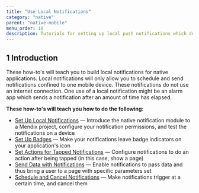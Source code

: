 ```yaml
---
title: "Use Local Notifications"
category: "native"
parent: "native-mobile"
menu_order: 10
description: Tutorials for setting up local push notifications which do not use an internet connection.
---
```


## 1 Introduction

These how-to's will teach you to build local notifications for native applications. Local notifications will only allow you to schedule and send notifications confined to one mobile device. These notifications do not use an internet connection. One use of a local notification might be an alarm app which sends a notification after an amount of time has elapsed.

**These how-to's will teach you how to do the following:**

* [Set Up Local Notifications](native-local-notifications) — Introduce the native notification module to a Mendix project, configure your notification permissions, and test the notifications on a device
* [Set Up Badges](local-notif-badges) — Make your notifications leave badge indicators on your application's icon
* [Set Actions for Tapped Notifications](local-notif-action) — Configure notifications to do an action after being tapped (in this case, show a page)
* [Send Data with Notifications](local-notif-data) — Enable notifications to pass data and thus bring a user to a page with specific parameters set
* [Schedule and Cancel Notifications](local-notif-schedule-cancel) — Make notifications trigger at a certain time, and cancel them
